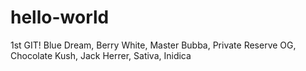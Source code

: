 # hello-world
1st GIT!
Blue Dream, Berry White, Master Bubba, Private Reserve OG, Chocolate Kush, 
Jack Herrer, Sativa, Inidica
